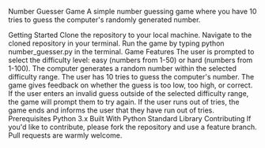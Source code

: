 Number Guesser Game
A simple number guessing game where you have 10 tries to guess the computer's randomly generated number.

Getting Started
Clone the repository to your local machine.
Navigate to the cloned repository in your terminal.
Run the game by typing python number_guesser.py in the terminal.
Game Features
The user is prompted to select the difficulty level: easy (numbers from 1-50) or hard (numbers from 1-100).
The computer generates a random number within the selected difficulty range.
The user has 10 tries to guess the computer's number.
The game gives feedback on whether the guess is too low, too high, or correct.
If the user enters an invalid guess outside of the selected difficulty range, the game will prompt them to try again.
If the user runs out of tries, the game ends and informs the user that they have run out of tries.
Prerequisites
Python 3.x
Built With
Python Standard Library
Contributing
If you'd like to contribute, please fork the repository and use a feature branch. Pull requests are warmly welcome.
